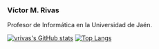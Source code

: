 ### Víctor M. Rivas

Profesor de Informática en la Universidad de Jaén.

[![vrivas's GitHub stats](https://github-readme-stats.vercel.app/api?username=vrivas&show_icons=true&hide_border=true&hide_title=true&disable_animations=true)](https://github.com/anuraghazra/github-readme-stats)
[![Top Langs](https://github-readme-stats.vercel.app/api/top-langs/?username=vrivas&langs_count=10&layout=compact&theme=graywhite&hide_border=true&hide_title=true)](https://github.com/anuraghazra/github-readme-stats)

<!--
**vrivas/vrivas** is a ✨ _special_ ✨ repository because its `README.md` (this file) appears on your GitHub profile.

Here are some ideas to get you started:

- 🔭 I’m currently working on ...
- 🌱 I’m currently learning ...
- 👯 I’m looking to collaborate on ...
- 🤔 I’m looking for help with ...
- 💬 Ask me about ...
- 📫 How to reach me: ...
- 😄 Pronouns: ...
- ⚡ Fun fact: ...
-->
